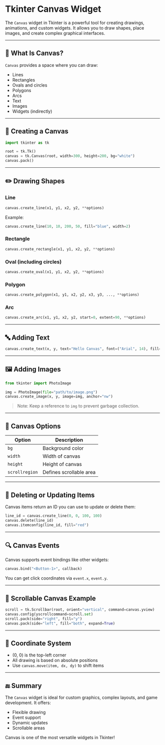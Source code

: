 # Tkinter Canvas Widget

The `Canvas` widget in Tkinter is a powerful tool for creating drawings, animations, and custom widgets. It allows you to draw shapes, place images, and create complex graphical interfaces.

---

## 📐 What Is Canvas?

`Canvas` provides a space where you can draw:

- Lines
- Rectangles
- Ovals and circles
- Polygons
- Arcs
- Text
- Images
- Widgets (indirectly)

---

## 🧱 Creating a Canvas

```python
import tkinter as tk

root = tk.Tk()
canvas = tk.Canvas(root, width=300, height=200, bg="white")
canvas.pack()
```

---

## ✏️ Drawing Shapes

### Line

```python
canvas.create_line(x1, y1, x2, y2, **options)
```

Example:

```python
canvas.create_line(10, 10, 200, 50, fill="blue", width=2)
```

### Rectangle

```python
canvas.create_rectangle(x1, y1, x2, y2, **options)
```

### Oval (including circles)

```python
canvas.create_oval(x1, y1, x2, y2, **options)
```

### Polygon

```python
canvas.create_polygon(x1, y1, x2, y2, x3, y3, ..., **options)
```

### Arc

```python
canvas.create_arc(x1, y1, x2, y2, start=0, extent=90, **options)
```

---

## 🔤 Adding Text

```python
canvas.create_text(x, y, text="Hello Canvas", font=("Arial", 14), fill="black")
```

---

## 🖼 Adding Images

```python
from tkinter import PhotoImage

img = PhotoImage(file="path/to/image.png")
canvas.create_image(x, y, image=img, anchor="nw")
```

> Note: Keep a reference to `img` to prevent garbage collection.

---

## 🧭 Canvas Options

| Option           | Description             |
| ---------------- | ----------------------- |
| `bg`           | Background color        |
| `width`        | Width of canvas         |
| `height`       | Height of canvas        |
| `scrollregion` | Defines scrollable area |

---

## 🧹 Deleting or Updating Items

Canvas items return an ID you can use to update or delete them:

```python
line_id = canvas.create_line(0, 0, 100, 100)
canvas.delete(line_id)
canvas.itemconfig(line_id, fill="red")
```

---

## 🔍 Canvas Events

Canvas supports event bindings like other widgets:

```python
canvas.bind("<Button-1>", callback)
```

You can get click coordinates via `event.x`, `event.y`.

---

## 📜 Scrollable Canvas Example

```python
scroll = tk.Scrollbar(root, orient="vertical", command=canvas.yview)
canvas.config(yscrollcommand=scroll.set)
scroll.pack(side="right", fill="y")
canvas.pack(side="left", fill="both", expand=True)
```

---

## 🧮 Coordinate System

- (0, 0) is the top-left corner
- All drawing is based on absolute positions
- Use `canvas.move(item, dx, dy)` to shift items

---

## 🔚 Summary

The `Canvas` widget is ideal for custom graphics, complex layouts, and game development. It offers:

- Flexible drawing
- Event support
- Dynamic updates
- Scrollable areas

Canvas is one of the most versatile widgets in Tkinter!
